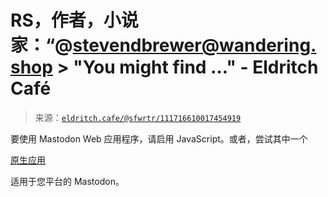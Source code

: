 <!--yml

分类：未分类

日期：2024-05-27 14:37:05

-->

# RS，作者，小说家：“@stevendbrewer@wandering.shop > "You might find …" - Eldritch Café

> 来源：[`eldritch.cafe/@sfwrtr/111716610017454919`](https://eldritch.cafe/@sfwrtr/111716610017454919)

要使用 Mastodon Web 应用程序，请启用 JavaScript。或者，尝试其中一个

[原生应用](https://joinmastodon.org/apps)

适用于您平台的 Mastodon。
